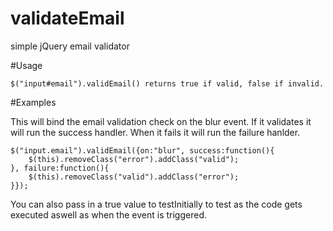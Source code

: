 # validateEmail
simple jQuery email validator

#Usage

    $("input#email").validEmail() returns true if valid, false if invalid.

#Examples

This will bind the email validation check on the blur event. If it validates it will run the success handler. When it fails it will run the failure hanlder.

    $("input.email").validEmail({on:"blur", success:function(){
        $(this).removeClass("error").addClass("valid");
    }, failure:function(){
        $(this).removeClass("valid").addClass("error");
    }});
You can also pass in a true value to testInitially to test as the code gets executed aswell as when the event is triggered.
